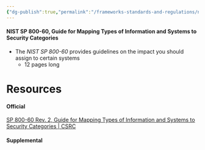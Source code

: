 ```yaml
---
{"dg-publish":true,"permalink":"/frameworks-standards-and-regulations/nist/nist-sp-800-60/"}
---
```


#### NIST SP 800-60, Guide for Mapping Types of Information and Systems to Security Categories
- The *NIST SP 800-60* provides guidelines on the impact you should assign to certain systems
	- 12 pages long







# Resources

#### Official
[SP 800-60 Rev. 2, Guide for Mapping Types of Information and Systems to Security Categories \| CSRC](https://csrc.nist.gov/pubs/sp/800/60/r2/iwd)

#### Supplemental